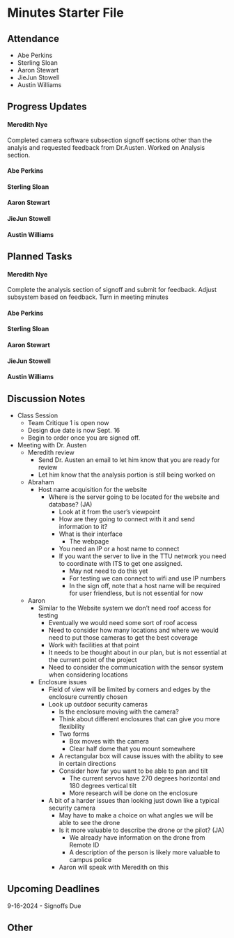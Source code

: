 # Minutes Starter File

## Attendance
   - Abe Perkins
   - Sterling Sloan
   - Aaron Stewart
   - JieJun Stowell
   - Austin Williams

## Progress Updates
#### Meredith Nye
Completed camera software subsection signoff sections other than the analyis and requested feedback from Dr.Austen. Worked on Analysis section.
#### Abe Perkins
#### Sterling Sloan
#### Aaron Stewart
#### JieJun Stowell
#### Austin Williams

## Planned Tasks
#### Meredith Nye
Complete the analysis section of signoff and submit for feedback. Adjust subsystem based on feedback. Turn in meeting minutes
#### Abe Perkins
#### Sterling Sloan
#### Aaron Stewart
#### JieJun Stowell
#### Austin Williams

## Discussion Notes
- Class Session
    - Team Critique 1 is open now
    - Design due date is now Sept. 16
    - Begin to order once you are signed off.
- Meeting with Dr. Austen
    - Meredith review
        - Send Dr. Austen an email to let him know that you are ready for review
        - Let him know that the analysis portion is still being worked on
    - Abraham
        - Host name acquisition for the website
            - Where is the server going to be located for the website and database? (JA)
                - Look at it from the user’s viewpoint
                - How are they going to connect with it and send information to it?
                - What is their interface
                    - The webpage
                - You need an IP or a host name to connect
                - If you want the server to live in the TTU network you need to coordinate with ITS to get one assigned.
                    - May not need to do this yet
                    - For testing we can connect to wifi and use IP numbers
                    - In the sign off, note that a host name will be required for user friendless, but is not essential for now
    - Aaron
        - Similar to the Website system we don’t need roof access for testing
            - Eventually we would need some sort of roof access 
            - Need to consider how many locations and where we would need to put those cameras to get the best coverage
            - Work with facilities at that point
            - It needs to be thought about in our plan, but is not essential at the current point of the project
            - Need to consider the communication with the sensor system when considering locations 
        - Enclosure issues
            - Field of view will be limited by corners and edges by the enclosure currently chosen
            - Look up outdoor security cameras
                - Is the enclosure moving with the camera?
                - Think about different enclosures that can give you more flexibility 
                - Two forms
                    - Box moves with the camera
                    - Clear half dome that you mount somewhere 
                - A rectangular box will cause issues with the ability to see in certain directions
                - Consider how far you want to be able to pan and tilt
                    - The current servos have 270 degrees horizontal and 180 degrees vertical tilt 
                    - More research will be done on the enclosure
            - A bit of a harder issues than looking just down like a typical security camera
                - May have to make a choice on what angles we will be able to see the drone
                - Is it more valuable to describe the drone or the pilot? (JA)
                    - We already have information on the drone from Remote ID
                    - A description of the person is likely more valuable to campus police 
                - Aaron will speak with Meredith on this 
## Upcoming Deadlines
9-16-2024 - Signoffs Due
## Other
